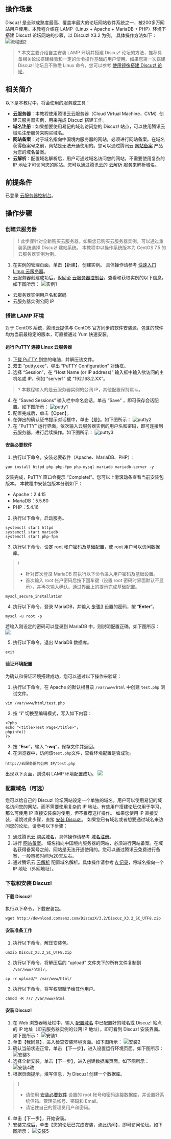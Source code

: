 ## 操作场景

Discuz! 是全球成熟度最高、覆盖率最大的论坛网站软件系统之一，被200多万网站用户使用。本教程介绍在 LAMP（Linux + Apache + MariaDB + PHP）环境下搭建 Discuz! 论坛网站的步骤，以 Discuz! X3.2 为例。
具体操作方法如下：
![流程图2](https://main.qcloudimg.com/raw/f26817fd2a6719ccb43cbe744b0af2ed.png)

>? 本文主要介绍自主安装 LAMP 环境并搭建 Discuz! 论坛的方法，推荐具备相关论坛搭建经验和一定的命令操作基础的用户使用。如果您第一次搭建 Discuz! 论坛且不熟悉 Linux 命令，您可以参考 [使用镜像搭建 Discuz! 论坛](https://cloud.tencent.com/document/product/213/9753)。
>

## 相关简介
以下是本教程中，将会使用的服务或工具：
- **云服务器**：本教程使用腾讯云云服务器（Cloud Virtual Machine，CVM）创建云服务器实例，用来完成 Discuz! 搭建工作。
- **域名注册**：如果想要使用易记的域名访问您的 Discuz! 站点，可以使用腾讯云域名注册服务来购买域名。
- **网站备案**：对于域名指向中国境内服务器的网站，必须进行网站备案。在域名获得备案号之前，网站是无法开通使用的。您可以通过腾讯云 [网站备案](https://cloud.tencent.com/product/ba) 产品为您的域名备案。
- **云解析**：配置域名解析后，用户可通过域名访问您的网站，不需要使用复杂的 IP 地址才可访问您的网站。您可以通过腾讯云的 [云解析](https://cloud.tencent.com/product/cns) 服务来解析域名。


## 前提条件

已登录 [云服务器控制台](https://console.cloud.tencent.com/cvm/index)。

## 操作步骤

### 创建云服务器
>! 此步骤针对全新购买云服务器。如果您已购买云服务器实例，可以通过重装系统选择 Discuz! 建站系统。
> 本教程中以操作系统版本为 CentOS 7.5 的云服务器实例为例。
> 
1. 在实例的管理页面，单击【新建】，创建实例。
具体操作请参考 [快速入门 Linux 云服务器](https://cloud.tencent.com/document/product/213/2936)。
2. 云服务器创建成功后，返回至 [云服务器控制台](https://console.cloud.tencent.com/cvm/index)，查看和获取实例的以下信息。如下图所示：
![实例1](https://main.qcloudimg.com/raw/96a5f8e2eca54d4ea3ec56cb439b025a.png)
 - 云服务器实例用户名和密码
 - 云服务器实例公网 IP

### 搭建 LAMP 环境 

对于 CentOS 系统，腾讯云提供与 CentOS 官方同步的软件安装源，包含的软件均为当前最稳定的版本，可直接通过 Yum 快速安装。

#### 运行 PuTTY 连接 Linux 云服务器
1. [下载 PuTTY ](https://www.putty.org/) 到您的电脑，并解压该文件。
2. 双击 “putty.exe”，弹出 “PuTTY Configuration” 对话框。
3. 选择 “Session”，在 “Host Name (or IP address)” 输入框中输入欲访问的主机名或 IP。例如 “server1” 或 “192.168.2.XX”。
>? 本教程输入的是云服务器实例的公网 IP，其他配置保持默认。
>
4. 在 “Saved Sessions” 输入栏中命名会话，单击 “Save” ，即可保存会话配置。如下图所示：
![putty1](//mc.qcloudimg.com/static/img/85df3247daae4982003a91ad1ad6f89e/image.png)
5. 配置完成后，单击【Open】。
6. 在弹出的确认证书提示对话框中，单击【是】。如下图所示：
![putty2](//mc.qcloudimg.com/static/img/b7883110e977fb0d94310379a152c5d3/image.png)
7. 在 “PuTTY” 运行界面，依次输入云服务器实例的用户名和密码，即可连接到云服务器，进行后续操作。如下图所示：
![putty3](//mc.qcloudimg.com/static/img/b632cf3e122832193a77afe04c93fbc1/image.png)

<span id="InstallNecessarySoftware"></span>
#### 安装必要软件
1. 执行以下命令，安装必要软件（Apache、MariaDB、PHP）：
```
yum install httpd php php-fpm php-mysql mariadb mariadb-server -y
```
安装完成，PuTTY 窗口会提示 “Complete!”。您可以上滑滚动条查看当前安装包版本。
本教程中安装包版本分别如下：
 - Apache：2.4.15
 - MariaDB：5.5.60
 - PHP：5.4.16
2. 执行以下命令，启动服务。
```
systemctl start httpd
systemctl start mariadb
systemctl start php-fpm
```
3. <span id="step3"></span>执行以下命令，设定 root 帐户密码及基础配置，使 root 用户可以访问数据库。
>!
>- 针对首次登录 MariaDB 前执行以下命令进入用户密码及基础设置。
>- 首次输入 root 帐户密码后按下回车键（设置 root 密码时界面默认不显示），并再次输入确认。通过界面上的提示完成基础配置。
> 
```
mysql_secure_installation
```
4. 执行以下命令，登录 MariaDB，并输入 [步骤3](#step3) 设置的密码，按 “**Enter**”。
```
mysql -u root -p
``` 
若输入刚设定的密码可以登录到 MariaDB 中，则说明配置正确。如下图所示：
![](https://main.qcloudimg.com/raw/e22b91cc30bf4155436ab398ee44502a.png)

5. 执行以下命令，退出 MariaDB 数据库。
```
exit
```

#### 验证环境配置

为确认和保证环境搭建成功，您可以通过以下操作来验证：
1. 执行以下命令，在 Apache 的默认根目录 `/var/www/html` 中创建 `test.php` 测试文件。
```
vim /var/www/html/test.php
```
2. 按 “**i**” 切换至编辑模式，写入如下内容：
```
<?php
echo "<title>Test Page</title>";
phpinfo()
?>
```
3. 按 “**Esc**”，输入 “**:wq**”，保存文件并返回。
4. 在浏览器中，访问该`test.php`文件，查看环境配置是否成功。
```
http://云服务器的公网 IP/test.php 
```
出现以下页面，则说明 LAMP 环境配置成功。
![](https://main.qcloudimg.com/raw/f511b15ac3016d710c2b1f833e69448d.png)


<span id="ConfigureDomain"></span>
### 配置域名（可选）

您可以给自己的 Discuz! 论坛网站设定一个单独的域名。用户可以使用易记的域名访问您的网站，而不需要使用复杂的 IP 地址。有些用户搭建论坛仅用于学习，那么可使用 IP 直接安装临时使用，但不推荐这样操作。
如果您使用 IP 直接安装，请跳过此步骤，直接 [安装 Discuz!](#InstallDiscuz)。
如果您已有域名或者想要通过域名来访问您的论坛，请参考以下步骤：
1. 通过腾讯云 [购买域名](https://dnspod.cloud.tencent.com/?from=qcloud)，具体操作请参考 [域名注册](https://cloud.tencent.com/document/product/242/9595)。
2. 进行 [网站备案](https://cloud.tencent.com/product/ba?from=qcloudHpHeaderBa&fromSource=qcloudHpHeaderBa)。
域名指向中国境内服务器的网站，必须进行网站备案。在域名获得备案号之前，网站是无法开通使用的。您可以通过腾讯云免费进行备案，一般审核时间为20天左右。
3. 通过腾讯云 [云解析](https://cloud.tencent.com/product/cns?from=qcloudHpHeaderCns&fromSource=qcloudHpHeaderCns) 配置域名解析。具体操作请参考 [A 记录](https://cloud.tencent.com/document/product/302/3449)，将域名指向一个 IP 地址（外网地址）。

<span id="InstallDiscuz"></span>
### 下载和安装 Discuz!  

#### 下载 Discuz! 
执行以下命令，下载安装包。
```
wget http://download.comsenz.com/DiscuzX/3.2/Discuz_X3.2_SC_UTF8.zip
```

#### 安装准备工作
1. 执行以下命令，解压安装包。
```
unzip Discuz_X3.2_SC_UTF8.zip
```
2. 执行以下命令，将解压后的 “upload” 文件夹下的所有文件复制到 `/var/www/html/`。
```
cp -r upload/* /var/www/html/
```
3. 执行以下命令，将写权限赋予给其他用户。
```
chmod -R 777 /var/www/html
```

#### 安装 Discuz!
1. 在 Web 浏览器地址栏中，输入 [配置域名](#ConfigureDomain) 中已配置好的域名或 Discuz! 站点的 IP 地址（即云服务器实例的公网 IP 地址），即可看到 Discuz! 安装界面。如下图所示：
![安装1](//mc.qcloudimg.com/static/img/ad97b179b5b4977d86ca09a78ef05a7d/image.png)
2. 单击【我同意】，进入检查安装环境页面。如下图所示：
![安装2](//mc.qcloudimg.com/static/img/c5a521673ed6f1a3528ba67ca5886ee4/image.png)
3. 确认当前状态正常，单击 【下一步】，进入设置运行环境页面。如下图所示：
![安装3](//mc.qcloudimg.com/static/img/11a44bd86bfdfcd1fe3dcce6e8f200e6/image.png)
4. 选择全新安装，单击【下一步】，进入创建数据库页面。如下图所示：
![安装4改](//mc.qcloudimg.com/static/img/5d5184cfb34f98d791c243273b910065/image.png)
5. 根据页面提示，填写信息，为 Discuz! 创建一个数据库。
>!  
>- 请使用 [安装必要软件](#InstallNecessarySoftware) 设置的 root 帐号和密码连接数据库，并设置好系统信箱、管理员帐号、密码和 Email。
>- 请记住自己的管理员用户和密码。
>
6. 单击【下一步】，开始安装。
6. 安装完成后，单击【您的论坛已完成安装，点此访问】，即可访问论坛。如下图所示：
![安装5](//mc.qcloudimg.com/static/img/41dab1ec86120a565bdd790238f271da/image.png)
 
